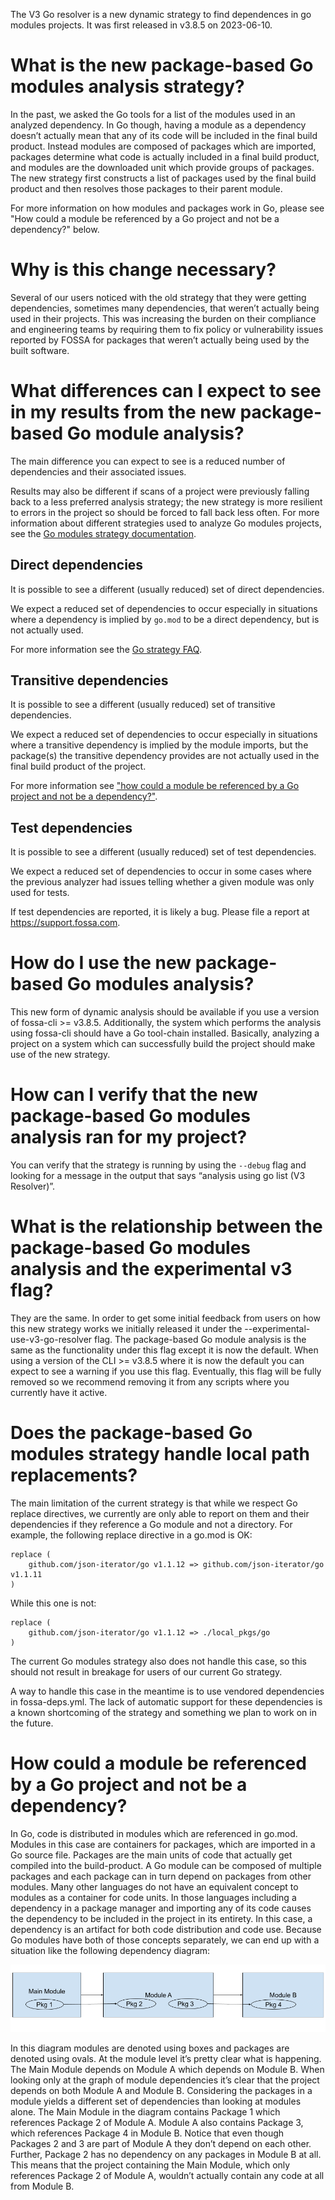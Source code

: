 The V3 Go resolver is a new dynamic strategy to find dependences in go modules projects.
It was first released in v3.8.5 on 2023-06-10.

# What is the new package-based Go modules analysis strategy?

In the past, we asked the Go tools for a list of the modules used in an analyzed dependency. 
In Go though, having a module as a dependency doesn’t actually mean that any of its code will be included in the final build product. 
Instead modules are composed of packages which are imported, packages determine what code is actually included in a final build product, and modules are the downloaded unit which provide groups of packages. 
The new strategy first constructs a list of packages used by the final build product and then resolves those packages to their parent module.

For more information on how modules and packages work in Go, please see "How could a module be referenced by a Go project and not be a dependency?" below.

# Why is this change necessary?
Several of our users noticed with the old strategy that they were getting dependencies, sometimes many dependencies, that weren’t actually being used in their projects. 
This was increasing the burden on their compliance and engineering teams by requiring them to fix policy or vulnerability issues reported by FOSSA for packages that weren’t actually being used by the built software. 

# What differences can I expect to see in my results from the new package-based Go module analysis?
The main difference you can expect to see is a reduced number of dependencies and their associated issues.

Results may also be different if scans of a project were previously falling back to a less preferred analysis strategy;
the new strategy is more resilient to errors in the project so should be forced to fall back less often.
For more information about different strategies used to analyze Go modules projects,
see the [Go modules strategy documentation](./gomodules.md).

## Direct dependencies
It is possible to see a different (usually reduced) set of direct dependencies.

We expect a reduced set of dependencies to occur especially in situations where
a dependency is implied by `go.mod` to be a direct dependency, but is not actually used.

For more information see the [Go strategy FAQ](./gomodules.md#why-do-i-see-a-dependency-in-gomod-but-it-is-not-reflected-in-fossa).

## Transitive dependencies
It is possible to see a different (usually reduced) set of transitive dependencies.

We expect a reduced set of dependencies to occur especially in situations where
a transitive dependency is implied by the module imports, but the package(s) the transitive dependency provides
are not actually used in the final build product of the project.

For more information see ["how could a module be referenced by a Go project and not be a dependency?"](#how-could-a-module-be-referenced-by-a-go-project-and-not-be-a-dependency).

## Test dependencies
It is possible to see a different (usually reduced) set of test dependencies.

We expect a reduced set of dependencies to occur in some cases where the previous analyzer had issues
telling whether a given module was only used for tests.

If test dependencies are reported, it is likely a bug. Please file a report at https://support.fossa.com.

# How do I use the new package-based Go modules analysis?
This new form of dynamic analysis should be available if you use a version of fossa-cli >= v3.8.5.
Additionally, the system which performs the analysis using fossa-cli should have a Go tool-chain installed. 
Basically, analyzing a project on a system which can successfully build the project should make use of the new strategy. 

# How can I verify that the new package-based Go modules analysis ran for my project?
You can verify that the strategy is running by using the `--debug` flag and looking for a message in the output that says “analysis using go list (V3 Resolver)”.

# What is the relationship between the package-based Go modules analysis and the experimental v3 flag?
They are the same.
In order to get some initial feedback from users on how this new strategy works we initially released it under the --experimental-use-v3-go-resolver flag.
The package-based Go module analysis is the same as the functionality under this flag except it is now the default. 
When using a version of the CLI >= v3.8.5 where it is now the default you can expect to see a warning if you use this flag. 
Eventually, this flag will be fully removed so we recommend removing it from any scripts where you currently have it active.

# Does the package-based Go modules strategy handle local path replacements?
The main limitation of the current strategy is that while we respect Go replace directives, we currently are only able to report on them and their dependencies if they reference a Go module and not a directory. For example, the following replace directive in a go.mod is OK:
```
replace (
    github.com/json-iterator/go v1.1.12 => github.com/json-iterator/go v1.1.11
)
```

While this one is not:
```
replace (
    github.com/json-iterator/go v1.1.12 => ./local_pkgs/go
)
```

The current Go modules strategy also does not handle this case, so this should not result in breakage for users of our current Go strategy. 

A way to handle this case in the meantime is to use vendored dependencies in fossa-deps.yml. 
The lack of automatic support for these dependencies is a known shortcoming of the strategy and something we plan to work on in the future. 

# How could a module be referenced by a Go project and not be a dependency?
In Go, code is distributed in modules which are referenced in go.mod. Modules in this case are containers for packages, which are imported in a Go source file. 
Packages are the main units of code that actually get compiled into the build-product. A Go module can be composed of multiple packages and each package can in turn depend on packages from other modules. 
Many other languages do not have an equivalent concept to modules as a container for code units. 
In those languages including a dependency in a package manager and importing any of its code causes the dependency to be included in the project in its entirety. 
In this case, a dependency is an artifact for both code distribution and code use. 
Because Go modules have both of those concepts separately, we can end up with a situation like the following dependency diagram:

![Diagram of a Go project's packages and modules](./go-pkg-mod-diagram.png)

In this diagram modules are denoted using boxes and packages are denoted using ovals. 
At the module level it’s pretty clear what is happening. The Main Module depends on Module A which depends on Module B. 
When looking only at the graph of module dependencies it’s clear that the project depends on both Module A and Module B. 
Considering the packages in a module yields a different set of dependencies than looking at modules alone. 
The Main Module in the diagram contains Package 1 which references Package 2 of Module A. 
Module A also contains Package 3, which references Package 4 in Module B. 
Notice that even though Packages 2 and 3 are part of Module A they don’t depend on each other. 
Further, Package 2 has no dependency on any packages in Module B at all. 
This means that the project containing the Main Module, which only references Package 2 of Module A, wouldn’t actually contain any code at all from Module B.
